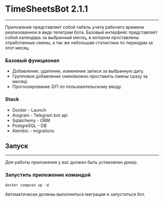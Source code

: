 # TimeSheetsBot 2.1.1

---

Приложение представляет собой табель учета рабочего времени 
реализованное в виде телеграм бота. Базовый интерфейс представляет собой 
календарь за выбранный месяц, в котором проставлены отработанные смены, 
а так же небольшая статистика по периодам за этот месяц.

### Базовый функционал

- Добавление, удаление, изменение записи за выбранную дату.
- Групповое добавление смен(можно проставить смены сразу за месяц).
- Прогнозирование З/П по пользовательскому вводу.



### Stack
- Docker - Launch
- Aiogram - Telegram bot api
- Sqlalchemy - ORM
- PostgreSQL - DB
- Alembic - migrations

## Запуск

---

Для работы приложения у вас должен быть установлен докер.

### Запустить приложение командой

```commandline
docker compose up -d
```

Автоматически должны выполниться миграции и запуститься бот.